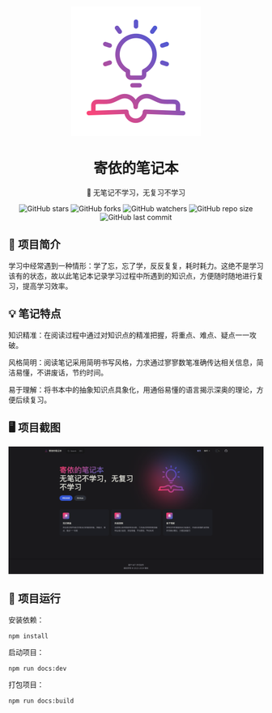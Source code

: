 <p align="center">
    <img src="./public/images/logo.png" alt="寄依的笔记本">
</p>
<h1 align="center">
    寄依的笔记本
</h1>
<p align="center">
    📓 无笔记不学习，无复习不学习
</p>
<div align="center">
    <img alt="GitHub stars" src="https://img.shields.io/github/stars/jiypa/notes?style=flat">
    <img alt="GitHub forks" src="https://img.shields.io/github/forks/jiypa/notes?style=flat">
    <img alt="GitHub watchers" src="https://img.shields.io/github/watchers/jiypa/notes?style=flat">
    <img alt="GitHub repo size" src="https://img.shields.io/github/repo-size/jiypa/notes">
    <img alt="GitHub last commit" src="https://img.shields.io/github/last-commit/jiypa/notes">
</div>

## 👋 项目简介

学习中经常遇到一种情形：学了忘，忘了学，反反复复，耗时耗力。这绝不是学习该有的状态，故以此笔记本记录学习过程中所遇到的知识点，方便随时随地进行复习，提高学习效率。

## 💡 笔记特点

知识精准：在阅读过程中通过对知识点的精准把握，将重点、难点、疑点一一攻破。

风格简明：阅读笔记采用简明书写风格，力求通过寥寥数笔准确传达相关信息，简洁易懂，不讲废话，节约时间。

易于理解：将书本中的抽象知识点具象化，用通俗易懂的语言揭示深奥的理论，方便后续复习。

## 🖥 项目截图

![寄依的笔记本](./public/images/screenshot.png)

## 🚀 项目运行

安装依赖：
```shell
npm install
```
启动项目：
```shell
npm run docs:dev
```
打包项目：
```shell
npm run docs:build
```
